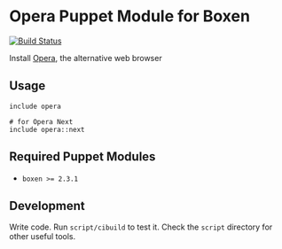 # Opera Puppet Module for Boxen

[![Build Status](https://travis-ci.org/boxen/puppet-opera.png?branch=master)](https://travis-ci.org/boxen/puppet-opera)

Install [Opera](http://www.opera.com/), the alternative web browser

## Usage

```puppet
include opera

# for Opera Next
include opera::next
```

## Required Puppet Modules

* `boxen >= 2.3.1`

## Development

Write code. Run `script/cibuild` to test it. Check the `script`
directory for other useful tools.
